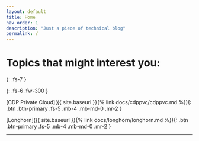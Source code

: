 ```yaml
---
layout: default
title: Home
nav_order: 1
description: "Just a piece of technical blog"
permalink: /
---
```


# Topics that might interest you:

{: .fs-7 }

{: .fs-6 .fw-300 }

[CDP Private Cloud]({{ site.baseurl }}{% link docs/cdppvc/cdppvc.md %}){: .btn .btn-primary .fs-5 .mb-4 .mb-md-0 .mr-2 }

[Longhorn]({{ site.baseurl }}{% link docs/longhorn/longhorn.md %}){: .btn .btn-primary .fs-5 .mb-4 .mb-md-0 .mr-2 }

---



